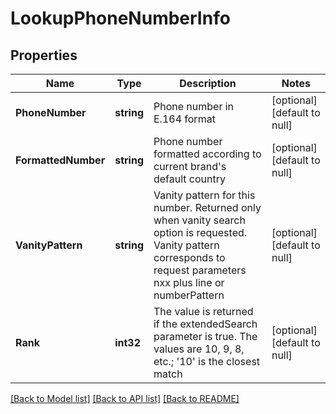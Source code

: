 # LookupPhoneNumberInfo

## Properties
Name | Type | Description | Notes
------------ | ------------- | ------------- | -------------
**PhoneNumber** | **string** | Phone number in E.164 format | [optional] [default to null]
**FormattedNumber** | **string** | Phone number formatted according to current brand&#39;s default country | [optional] [default to null]
**VanityPattern** | **string** | Vanity pattern for this number. Returned only when vanity search option is requested. Vanity pattern corresponds to request parameters nxx plus line or numberPattern | [optional] [default to null]
**Rank** | **int32** | The value is returned if the extendedSearch parameter is true. The values are 10, 9, 8, etc.; &#39;10&#39; is the closest match | [optional] [default to null]

[[Back to Model list]](../README.md#documentation-for-models) [[Back to API list]](../README.md#documentation-for-api-endpoints) [[Back to README]](../README.md)


